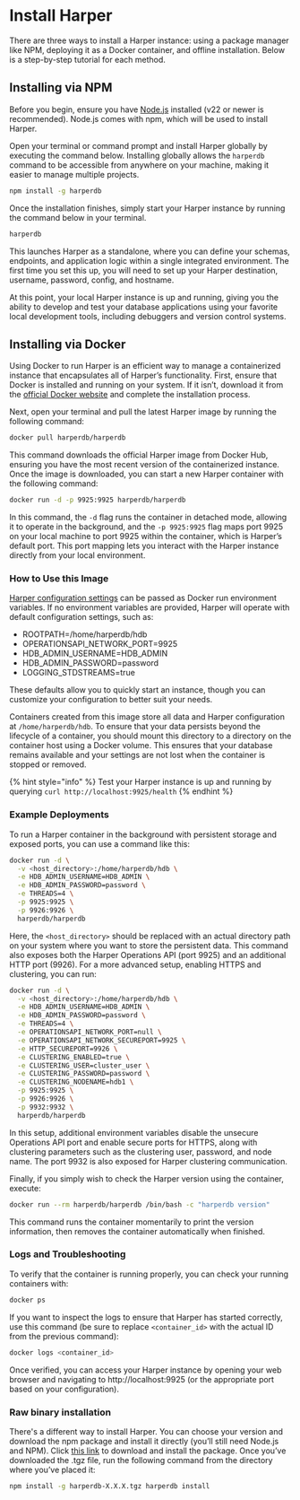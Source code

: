 # Install Harper

There are three ways to install a Harper instance: using a package manager like NPM, deploying it as a Docker container, and offline installation. Below is a step-by-step tutorial for each method.

## Installing via NPM
Before you begin, ensure you have [Node.js](https://nodejs.org/) installed (v22 or newer is recommended). Node.js comes with npm, which will be used to install Harper.

Open your terminal or command prompt and install Harper globally by executing the command below. Installing globally allows the `harperdb` command to be accessible from anywhere on your machine, making it easier to manage multiple projects.

```bash
npm install -g harperdb
```

Once the installation finishes, simply start your Harper instance by running the command below in your terminal.

```bash
harperdb
```

This launches Harper as a standalone, where you can define your schemas, endpoints, and application logic within a single integrated environment. The first time you set this up, you will need to set up your Harper destination, username, password, config, and hostname.

At this point, your local Harper instance is up and running, giving you the ability to develop and test your database applications using your favorite local development tools, including debuggers and version control systems.

## Installing via Docker
Using Docker to run Harper is an efficient way to manage a containerized instance that encapsulates all of Harper’s functionality. First, ensure that Docker is installed and running on your system. If it isn’t, download it from the [official Docker website](https://docs.docker.com/engine/install/) and complete the installation process.

Next, open your terminal and pull the latest Harper image by running the following command:

```bash
docker pull harperdb/harperdb
```

This command downloads the official Harper image from Docker Hub, ensuring you have the most recent version of the containerized instance. Once the image is downloaded, you can start a new Harper container with the following command:

```bash
docker run -d -p 9925:9925 harperdb/harperdb
```

In this command, the `-d` flag runs the container in detached mode, allowing it to operate in the background, and the `-p 9925:9925` flag maps port 9925 on your local machine to port 9925 within the container, which is Harper’s default port. This port mapping lets you interact with the Harper instance directly from your local environment.

### How to Use this Image
[Harper configuration settings⁠](https://harperdb.io/docs/reference/configuration-file/) can be passed as Docker run environment variables. If no environment variables are provided, Harper will operate with default configuration settings, such as:
- ROOTPATH=/home/harperdb/hdb
- OPERATIONSAPI_NETWORK_PORT=9925
- HDB_ADMIN_USERNAME=HDB_ADMIN
- HDB_ADMIN_PASSWORD=password
- LOGGING_STDSTREAMS=true

These defaults allow you to quickly start an instance, though you can customize your configuration to better suit your needs.

Containers created from this image store all data and Harper configuration at `/home/harperdb/hdb`. To ensure that your data persists beyond the lifecycle of a container, you should mount this directory to a directory on the container host using a Docker volume. This ensures that your database remains available and your settings are not lost when the container is stopped or removed.

{% hint style="info" %}
Test your Harper instance is up and running by querying `curl http://localhost:9925/health`
{% endhint %}

### Example Deployments
To run a Harper container in the background with persistent storage and exposed ports, you can use a command like this:

```bash
docker run -d \
  -v <host_directory>:/home/harperdb/hdb \
  -e HDB_ADMIN_USERNAME=HDB_ADMIN \
  -e HDB_ADMIN_PASSWORD=password \
  -e THREADS=4 \
  -p 9925:9925 \
  -p 9926:9926 \
  harperdb/harperdb
```

Here, the `<host_directory>` should be replaced with an actual directory path on your system where you want to store the persistent data. This command also exposes both the Harper Operations API (port 9925) and an additional HTTP port (9926).
For a more advanced setup, enabling HTTPS and clustering, you can run:

```bash
docker run -d \
  -v <host_directory>:/home/harperdb/hdb \
  -e HDB_ADMIN_USERNAME=HDB_ADMIN \
  -e HDB_ADMIN_PASSWORD=password \
  -e THREADS=4 \
  -e OPERATIONSAPI_NETWORK_PORT=null \
  -e OPERATIONSAPI_NETWORK_SECUREPORT=9925 \
  -e HTTP_SECUREPORT=9926 \
  -e CLUSTERING_ENABLED=true \
  -e CLUSTERING_USER=cluster_user \
  -e CLUSTERING_PASSWORD=password \
  -e CLUSTERING_NODENAME=hdb1 \
  -p 9925:9925 \
  -p 9926:9926 \
  -p 9932:9932 \
  harperdb/harperdb
```

In this setup, additional environment variables disable the unsecure Operations API port and enable secure ports for HTTPS, along with clustering parameters such as the clustering user, password, and node name. The port 9932 is also exposed for Harper clustering communication.

Finally, if you simply wish to check the Harper version using the container, execute:

```bash
docker run --rm harperdb/harperdb /bin/bash -c "harperdb version"
```

This command runs the container momentarily to print the version information, then removes the container automatically when finished.

### Logs and Troubleshooting
To verify that the container is running properly, you can check your running containers with:

```bash
docker ps
```

If you want to inspect the logs to ensure that Harper has started correctly, use this command (be sure to replace `<container_id>` with the actual ID from the previous command):

```bash
docker logs <container_id>
```

Once verified, you can access your Harper instance by opening your web browser and navigating to http://localhost:9925 (or the appropriate port based on your configuration).

### Raw binary installation
There's a different way to install Harper. You can choose your version and download the npm package and install it directly (you’ll still need Node.js and NPM). Click [this link](https://products-harperdb-io.s3.us-east-2.amazonaws.com/index.html) to download and install the package. Once you’ve downloaded the .tgz file, run the following command from the directory where you’ve placed it:

```bash
npm install -g harperdb-X.X.X.tgz harperdb install
```
